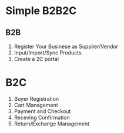 # Simple B2B2C

## B2B

1. Register Your Businese as Supplier/Vendor
2. Input/Import/Sync Products
3. Create a 2C portal

# B2C
1. Buyer Registration
2. Cart Management
3. Payment and Checkout
4. Receving Confirmation
5. Return/Exchange Management
